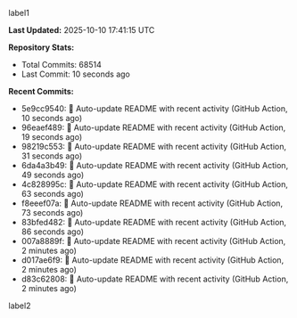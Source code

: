 
label1 
<!-- ACTIVITY_START -->
**Last Updated:** 2025-10-10 17:41:15 UTC

**Repository Stats:**
- Total Commits: 68514
- Last Commit: 10 seconds ago

**Recent Commits:**
- 5e9cc9540: 🤖 Auto-update README with recent activity (GitHub Action, 10 seconds ago)
- 96eaef489: 🤖 Auto-update README with recent activity (GitHub Action, 19 seconds ago)
- 98219c553: 🤖 Auto-update README with recent activity (GitHub Action, 31 seconds ago)
- 6da4a3b49: 🤖 Auto-update README with recent activity (GitHub Action, 49 seconds ago)
- 4c828995c: 🤖 Auto-update README with recent activity (GitHub Action, 63 seconds ago)
- f8eeef07a: 🤖 Auto-update README with recent activity (GitHub Action, 73 seconds ago)
- 83bfed482: 🤖 Auto-update README with recent activity (GitHub Action, 86 seconds ago)
- 007a8889f: 🤖 Auto-update README with recent activity (GitHub Action, 2 minutes ago)
- d017ae6f9: 🤖 Auto-update README with recent activity (GitHub Action, 2 minutes ago)
- d83c62808: 🤖 Auto-update README with recent activity (GitHub Action, 2 minutes ago)
<!-- ACTIVITY_END -->

label2
